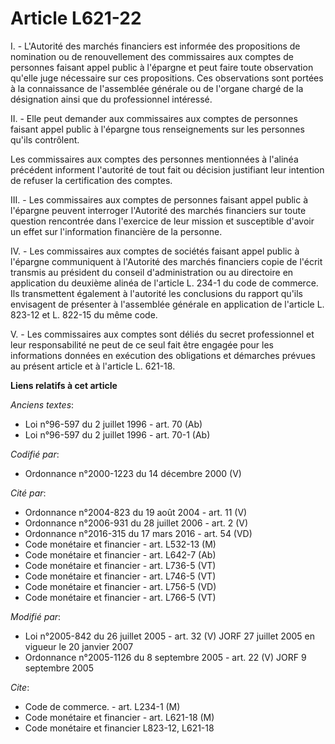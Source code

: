 # Article L621-22

I. - L'Autorité des marchés financiers est informée des propositions de nomination ou de renouvellement des commissaires aux
comptes de personnes faisant appel public à l'épargne et peut faire toute observation qu'elle juge nécessaire sur ces
propositions. Ces observations sont portées à la connaissance de l'assemblée générale ou de l'organe chargé de la désignation
ainsi que du professionnel intéressé.

II. - Elle peut demander aux commissaires aux comptes de personnes faisant appel public à l'épargne tous renseignements sur
les personnes qu'ils contrôlent.

Les commissaires aux comptes des personnes mentionnées à l'alinéa précédent informent l'autorité de tout fait ou décision
justifiant leur intention de refuser la certification des comptes.

III. - Les commissaires aux comptes de personnes faisant appel public à l'épargne peuvent interroger l'Autorité des marchés
financiers sur toute question rencontrée dans l'exercice de leur mission et susceptible d'avoir un effet sur l'information
financière de la personne.

IV. - Les commissaires aux comptes de sociétés faisant appel public à l'épargne communiquent à l'Autorité des marchés
financiers copie de l'écrit transmis au président du conseil d'administration ou au directoire en application du deuxième
alinéa de l'article L. 234-1 du code de commerce. Ils transmettent également à l'autorité les conclusions du rapport qu'ils
envisagent de présenter à l'assemblée générale en application de l'article L. 823-12 et L. 822-15 du même code.

V. - Les commissaires aux comptes sont déliés du secret professionnel et leur responsabilité ne peut de ce seul fait être
engagée pour les informations données en exécution des obligations et démarches prévues au présent article et à l'article L.
621-18.

**Liens relatifs à cet article**

_Anciens textes_:

  - Loi n°96-597 du 2 juillet 1996 - art. 70 (Ab)
  - Loi n°96-597 du 2 juillet 1996 - art. 70-1 (Ab)

_Codifié par_:

  - Ordonnance n°2000-1223 du 14 décembre 2000 (V)

_Cité par_:

  - Ordonnance n°2004-823 du 19 août 2004 - art. 11 (V)
  - Ordonnance n°2006-931 du 28 juillet 2006 - art. 2 (V)
  - Ordonnance n°2016-315 du 17 mars 2016 - art. 54 (VD)
  - Code monétaire et financier - art. L532-13 (M)
  - Code monétaire et financier - art. L642-7 (Ab)
  - Code monétaire et financier - art. L736-5 (VT)
  - Code monétaire et financier - art. L746-5 (VT)
  - Code monétaire et financier - art. L756-5 (VD)
  - Code monétaire et financier - art. L766-5 (VT)

_Modifié par_:

  - Loi n°2005-842 du 26 juillet 2005 - art. 32 (V) JORF 27 juillet 2005 en vigueur le 20 janvier 2007
  - Ordonnance n°2005-1126 du 8 septembre 2005 - art. 22 (V) JORF 9 septembre 2005

_Cite_:

  - Code de commerce. - art. L234-1 (M)
  - Code monétaire et financier - art. L621-18 (M)
  - Code monétaire et financier L823-12, L621-18
